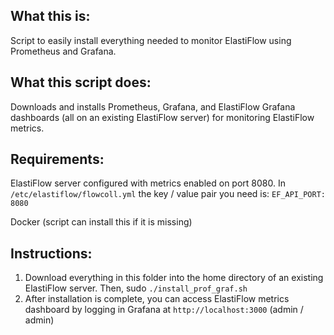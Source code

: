 What this is:
----------------
Script to easily install everything needed to monitor ElastiFlow using Prometheus and Grafana.

What this script does:
----------------
Downloads and installs Prometheus, Grafana, and ElastiFlow Grafana dashboards (all on an existing ElastiFlow server) for monitoring ElastiFlow metrics.

Requirements:
----------------
ElastiFlow server configured with metrics enabled on port 8080. In `/etc/elastiflow/flowcoll.yml` the key / value pair you need is: `EF_API_PORT: 8080`

Docker (script can install this if it is missing)

Instructions:
----------------
1) Download everything in this folder into the home directory of an existing ElastiFlow server. Then, sudo `./install_prof_graf.sh`
2) After installation is complete, you can access ElastiFlow metrics dashboard by logging in Grafana at `http://localhost:3000` (admin / admin)
